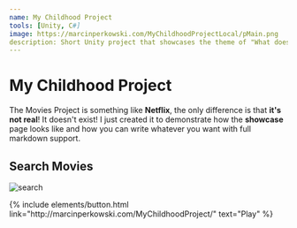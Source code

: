 ```yaml
---
name: My Childhood Project
tools: [Unity, C#]
image: https://marcinperkowski.com/MyChildhoodProjectLocal/pMain.png
description: Short Unity project that showcases the theme of "What does your childhood mean to you?"
---
```


# My Childhood Project

The Movies Project is something like **Netflix**, the only difference is that **it's not real**! It doesn't exist! I just created it to demonstrate how the **showcase** page looks like and how you can write whatever you want with full markdown support.


## Search Movies

![search](https://www.sketchappsources.com/resources/source-image/microsoft-windows-10-virtual-keyboard-diogo-sousa.png)

<p class="text-center">
{% include elements/button.html link="http://marcinperkowski.com/MyChildhoodProject/" text="Play" %}
</p>